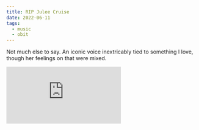 ```yaml
---
title: RIP Julee Cruise
date: 2022-06-11
tags:
  - music
  - obit
---
```






Not much else to say. An iconic voice inextricably tied to something I love, though her feelings on that were mixed.

<div class="embed-container"><iframe src='https://www.youtube.com/embed/uKDetywgLb4' frameborder='0' allowfullscreen></iframe></div>
